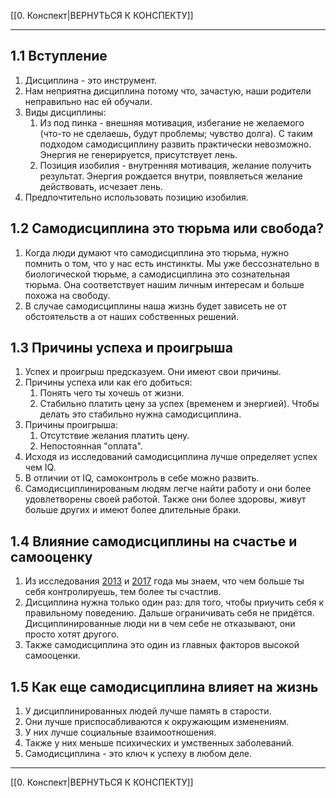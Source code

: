 [[0. Конспект|ВЕРНУТЬСЯ К КОНСПЕКТУ]] 
___
## 1.1 Вступление
1. Дисциплина - это инструмент.
2. Нам неприятна дисциплина потому что, зачастую, наши родители неправильно нас ей обучали.
3. Виды дисциплины:
    1. Из под пинка - внешняя мотивация, избегание не желаемого (что-то не сделаешь, будут проблемы; чувство долга). С таким подходом самодисциплину развить практически невозможно. Энергия не генерируется, присутствует лень.
    2. Позиция изобилия - внутренняя мотивация, желание получить результат. Энергия рождается внутри, появляеться желание действовать, исчезает лень.
4. Предпочтительно использовать позицию изобилия.
## 1.2 Самодисциплина это тюрьма или свобода?
1. Когда люди думают что самодисциплина это тюрьма, нужно помнить о том, что у нас есть инстинкты. Мы уже бессознательно в биологической тюрьме, а самодисциплина это сознательная тюрьма. Она соответствует нашим личным интересам и больше похожа на свободу.
2.  В случае самодисциплины наша жизнь будет зависеть не от обстоятельств а от наших собственных решений.
## 1.3 Причины успеха и проигрыша
1. Успех и проигрыш предсказуем. Они имеют свои причины.
2. Причины успеха или как его добиться:
    1. Понять чего ты хочешь от жизни.
    2. Стабильно платить цену за успех (временем и энергией). Чтобы делать это стабильно нужна самодисциплина.
3. Причины проигрыша:
    1. Отсутствие желания платить цену.
    2. Непостоянная "оплата".
4. Исходя из исследований самодисциплина лучше определяет успех чем IQ.
5. В отличии от IQ, самоконтроль в себе можно развить. 
6. Самодисциплинированым людям легче найти работу и они более удовлетворены своей работой. Также они более здоровы, живут больше других и имеют более длительные браки.
## 1.4 Влияние самодисциплины на счастье и самооценку
1. Из исследования [2013](http://onlinelibrary.wiley.com/doi/10.1111/jopy.12050/abstract) и [2017](http://onlinelibrary.wiley.com/doi/10.1111/jopy.12322/full) года мы знаем, что чем больше ты себя контролируешь, тем более ты счастлив.
2. Дисциплина нужна только один раз: для того, чтобы приучить себя к правильному поведению. Дальше ограничивать себя не придётся. Дисциплинированные люди ни в чем себе не             отказывают, они просто хотят другого.
3. Также самодисциплина это один из главных факторов высокой самооценки.
## 1.5 Как еще самодисциплина влияет на жизнь
1. У дисциплинированных людей лучше память в старости.
2. Они лучше приспосабливаются к окружающим изменениям.
3. У них лучше социальные взаимоотношения.
4. Также у них меньше психических и умственных заболеваний.
5. Самодисциплина - это ключ к успеху в любом деле.
---
[[0. Конспект|ВЕРНУТЬСЯ К КОНСПЕКТУ]]